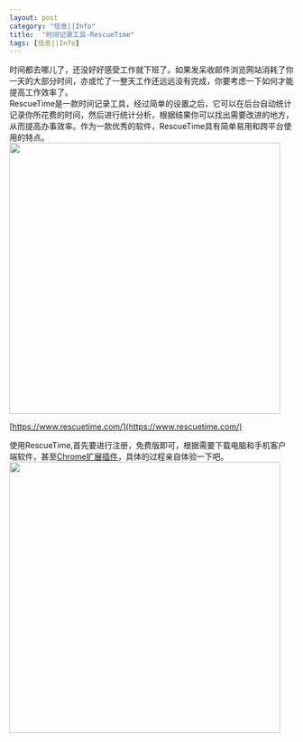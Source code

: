 ```yaml
---
layout: post
category: "信息||Info"
title:  "时间记录工具-RescueTime"
tags: [信息||Info] 
---
```

时间都去哪儿了，还没好好感受工作就下班了。如果发呆收邮件浏览网站消耗了你一天的大部分时间，亦或忙了一整天工作还远远没有完成，你要考虑一下如何才能提高工作效率了。    
RescueTime是一款时间记录工具，经过简单的设置之后，它可以在后台自动统计记录你所花费的时间，然后进行统计分析，根据结果你可以找出需要改进的地方，从而提高办事效率。作为一款优秀的软件，RescueTime具有简单易用和跨平台使用的特点。    
<img src="http://ww1.sinaimg.cn/mw690/4df62ff3gw1ermbyg9jauj20rr0ko40o.jpg" width=480px>    

[https://www.rescuetime.com/](https://www.rescuetime.com/)     

使用RescueTime,首先要进行注册，免费版即可，根据需要下载电脑和手机客户端软件，甚至[Chrome扩展插件](https://chrome.google.com/webstore/detail/rescuetime-for-chrome-chr/bdakmnplckeopfghnlpocafcepegjeap)，具体的过程亲自体验一下吧。    
<img src="http://ww2.sinaimg.cn/mw690/4df62ff3gw1ermbyglewej20dw0mjta9.jpg" width=480px>       
 
